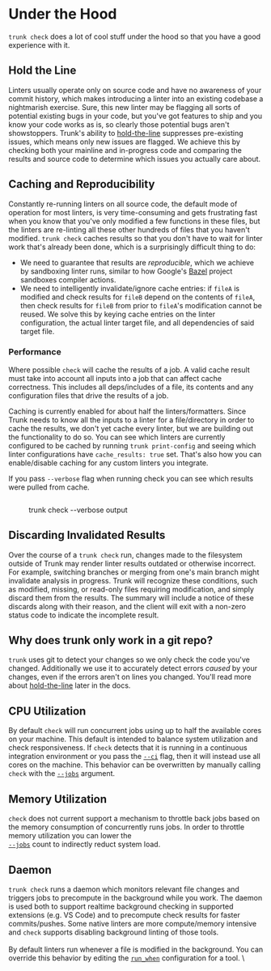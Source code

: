 # Under the Hood

`trunk check` does a lot of cool stuff under the hood so that you have a good experience with it.

## Hold the Line

Linters usually operate only on source code and have no awareness of your commit history, which makes introducing a linter into an existing codebase a nightmarish exercise. Sure, this new linter may be flagging all sorts of potential existing bugs in your code, but you've got features to ship and you know your code works as is, so clearly those potential bugs aren't showstoppers. Trunk's ability to [hold-the-line](./#hold-the-line) suppresses pre-existing issues, which means only new issues are flagged. We achieve this by checking both your mainline and in-progress code and comparing the results and source code to determine which issues you actually care about.

## Caching and Reproducibility

Constantly re-running linters on all source code, the default mode of operation for most linters, is very time-consuming and gets frustrating fast when you know that you've only modified a few functions in these files, but the linters are re-linting all these other hundreds of files that you haven't modified. `trunk check` caches results so that you don't have to wait for linter work that's already been done, which is a surprisingly difficult thing to do:

* We need to guarantee that results are _reproducible_, which we achieve by sandboxing linter runs, similar to how Google's [Bazel](https://bazel.build/) project sandboxes compiler actions.
* We need to intelligently invalidate/ignore cache entries: if `fileA` is modified and check results for `fileB` depend on the contents of `fileA`, then check results for `fileB` from prior to `fileA`'s modification cannot be reused. We solve this by keying cache entries on the linter configuration, the actual linter target file, and all dependencies of said target file.

### Performance

Where possible `check` will cache the results of a job. A valid cache result must take into account all inputs into a job that can affect cache correctness. This includes all deps/includes of a file, its contents and any configuration files that drive the results of a job.

Caching is currently enabled for about half the linters/formatters. Since Trunk needs to know all the inputs to a linter for a file/directory in order to cache the results, we don't yet cache every linter, but we are building out the functionality to do so. You can see which linters are currently configured to be cached by running `trunk print-config` and seeing which linter configurations have `cache_results: true` set. That's also how you can enable/disable caching for any custom linters you integrate.

If you pass `--verbose` flag when running check you can see which results were pulled from cache.

<figure><img src="../.gitbook/assets/SCR-20230811-mtvw.png" alt=""><figcaption><p>trunk check --verbose output</p></figcaption></figure>

## Discarding Invalidated Results

Over the course of a `trunk check` run, changes made to the filesystem outside of Trunk may render linter results outdated or otherwise incorrect. For example, switching branches or merging from one's main branch might invalidate analysis in progress. Trunk will recognize these conditions, such as modified, missing, or read-only files requiring modification, and simply discard them from the results. The summary will include a notice of these discards along with their reason, and the client will exit with a non-zero status code to indicate the incomplete result.

## Why does trunk only work in a git repo?

`trunk` uses git to detect your changes so we only check the code you've changed. Additionally we use it to accurately detect errors _caused_ by your changes, even if the errors aren't on lines you changed. You'll read more about [hold-the-line](./#hold-the-line) later in the docs.

## CPU Utilization

By default `check` will run concurrent jobs using up to half the available cores on your machine. This default is intended to balance system utilization and check responsiveness. If `check` detects that it is running in a continuous integration environment or you pass the [`--ci`](usage/) flag, then it will instead use all cores on the machine. This behavior can be overwritten by manually calling `check` with the [`--jobs`](usage/#options) argument.

## Memory Utilization

`check` does not current support a mechanism to throttle back jobs based on the memory consumption of concurrently runs jobs. In order to throttle memory utilization you can lower the\
[`--jobs`](usage/#options) count to indirectly reduct system load.

## Daemon

`trunk check` runs a daemon which monitors relevant file changes and triggers jobs to precompute in the background while you work. The daemon is used both to support realtime background checking in supported extensions (e.g. VS Code) and to precompute check results for faster commits/pushes. Some native linters are more compute/memory intensive and `check` supports disabling background linting of those tools.\
\
By default linters run whenever a file is modified in the background. You can override this behavior by editing the [`run_when`](configuration/custom-linters/#run\_when) configuration for a tool. \\
